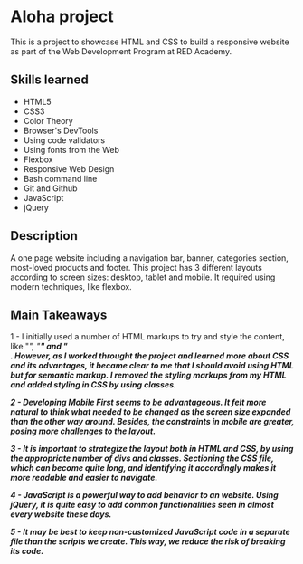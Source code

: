 # Aloha project
This is a project to showcase HTML and CSS to build a responsive website as part of the Web Development Program at RED Academy.

## Skills learned
- HTML5
- CSS3
- Color Theory
- Browser's DevTools
- Using code validators
- Using fonts from the Web
- Flexbox
- Responsive Web Design
- Bash command line
- Git and Github
- JavaScript
- jQuery

## Description
A one page website including a navigation bar, banner, categories section, most-loved products and footer. This project has 3 different layouts according to screen sizes: desktop, tablet and mobile. It required using modern techniques, like flexbox.

## Main Takeaways

1 - I initially used a number of HTML markups to try and style the content, like "<em>", "<strong>" and "<br>. However, as I worked throught the project and learned more about CSS and its advantages, it became clear to me that I should avoid using HTML but for semantic markup. I removed the styling markups from my HTML and added styling in CSS by using classes.
  
2 - Developing Mobile First seems to be advantageous. It felt more natural to think what needed to be changed as the screen size expanded than the other way around. Besides, the constraints in mobile are greater, posing more challenges to the layout.

3 - It is important to strategize the layout both in HTML and CSS, by using the appropriate number of divs and classes. Sectioning the CSS file, which can become quite long, and identifying it accordingly makes it more readable and easier to navigate.

4 - JavaScript is a powerful way to add behavior to an website. Using jQuery, it is quite easy to add common functionalities seen in almost every website these days.

5 - It may be best to keep non-customized JavaScript code in a separate file than the scripts we create. This way, we reduce the risk of breaking its code.

